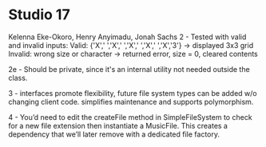 # Studio 17
Kelenna Eke-Okoro, Henry Anyimadu, Jonah Sachs
2 - Tested with valid and invalid inputs:
Valid: {'X',' ','X',' ','X',' ','X',' ','X','3'} → displayed 3x3 grid
Invalid: wrong size or character → returned error, size = 0, cleared contents

2e - Should be private, since it's an internal utility not needed outside the class.

3 -  interfaces promote flexibility, future file system types can be added w/o changing client code.  simplifies maintenance and supports polymorphism.

4 - You’d need to edit the createFile method in SimpleFileSystem to check for a new file extension then instantiate a MusicFile. This creates a dependency that we’ll later remove with a dedicated file factory.
